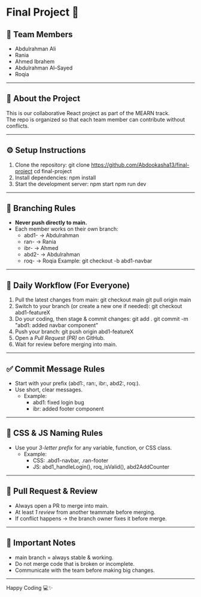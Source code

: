 # Final Project 🚀

## 👥 Team Members

- Abdulrahman Ali
- Rania
- Ahmed Ibrahem
- Abdulrahman Al–Sayed
- Roqia

---

## 📌 About the Project

This is our collaborative React project as part of the MEARN track.  
The repo is organized so that each team member can contribute without conflicts.

---

## ⚙ Setup Instructions

1. Clone the repository:
   git clone https://github.com/Abdookasha13/final-project
   cd final-project
2. Install dependencies:
   npm install
3. Start the development server:
   npm start
   npm run dev

---

## 🌿 Branching Rules

- **Never push directly to main.**
- Each member works on their own branch:
  - abd1-<feature> → Abdulrahman
  - ran-<feature> → Rania
  - ibr-<feature> → Ahmed
  - abd2-<feature> → Abdulrahman
  - roq-<feature> → Roqia
    Example:
    git checkout -b abd1-navbar

---

## 📌 Daily Workflow (For Everyone)

1. Pull the latest changes from main:
   git checkout main
   git pull origin main
2. Switch to your branch (or create a new one if needed):
   git checkout abd1-featureX
3. Do your coding, then stage & commit changes:
   git add .
   git commit -m "abd1: added navbar component"
4. Push your branch:
   git push origin abd1-featureX
5. Open a _Pull Request (PR)_ on GitHub.
6. Wait for review before merging into main.

---

## ✅ Commit Message Rules

- Start with your prefix (abd1:, ran:, ibr:, abd2:, roq:).
- Use short, clear messages.
  - Example:
    - abd1: fixed login bug
    - ibr: added footer component

---

## 🎨 CSS & JS Naming Rules

- Use your _3-letter prefix_ for any variable, function, or CSS class.
  - Example:
    - CSS: .abd1-navbar, .ran-footer
    - JS: abd1_handleLogin(), roq_isValid(), abd2AddCounter

---

## 🔄 Pull Request & Review

- Always open a PR to merge into main.
- At least _1 review_ from another teammate before merging.
- If conflict happens → the branch owner fixes it before merge.

---

## 🛑 Important Notes

- main branch = always stable & working.
- Do not merge code that is broken or incomplete.
- Communicate with the team before making big changes.

---

Happy Coding 💻✨
